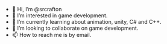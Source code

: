 - 👋 Hi, I’m @srcrafton
- 👀 I’m interested in game development.
- 🌱 I’m currently learning about animation, unity, C# and C++.
- 💞️ I’m looking to collaborate on game development.
- 📫 How to reach me is by email.

<!---
srcrafton/srcrafton is a ✨ special ✨ repository because its `README.md` (this file) appears on your GitHub profile.
You can click the Preview link to take a look at your changes.
--->

